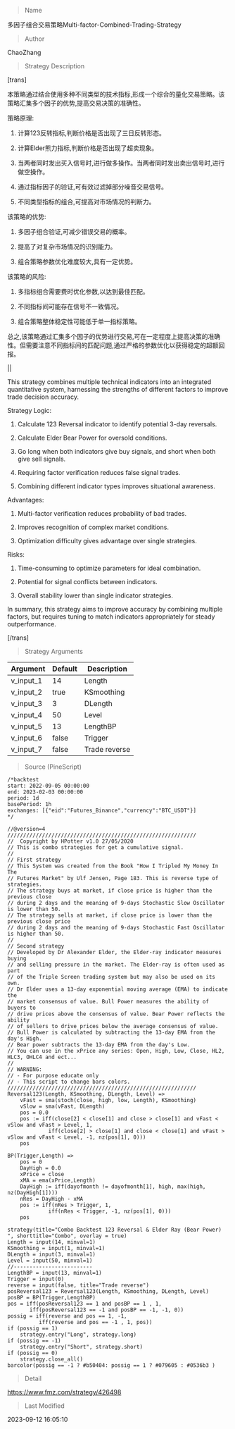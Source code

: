 
> Name

多因子组合交易策略Multi-factor-Combined-Trading-Strategy

> Author

ChaoZhang

> Strategy Description

[trans]

本策略通过结合使用多种不同类型的技术指标,形成一个综合的量化交易策略。该策略汇集多个因子的优势,提高交易决策的准确性。

策略原理:

1. 计算123反转指标,判断价格是否出现了三日反转形态。

2. 计算Elder熊力指标,判断价格是否出现了超卖现象。

3. 当两者同时发出买入信号时,进行做多操作。当两者同时发出卖出信号时,进行做空操作。

4. 通过指标因子的验证,可有效过滤掉部分噪音交易信号。

5. 不同类型指标的组合,可提高对市场情况的判断力。

该策略的优势:

1. 多因子组合验证,可减少错误交易的概率。

2. 提高了对复杂市场情况的识别能力。

3. 组合策略参数优化难度较大,具有一定优势。

该策略的风险:

1. 多指标组合需要费时优化参数,以达到最佳匹配。

2. 不同指标间可能存在信号不一致情况。

3. 组合策略整体稳定性可能低于单一指标策略。

总之,该策略通过汇集多个因子的优势进行交易,可在一定程度上提高决策的准确性。但需要注意不同指标间的匹配问题,通过严格的参数优化以获得稳定的超额回报。

||

This strategy combines multiple technical indicators into an integrated quantitative system, harnessing the strengths of different factors to improve trade decision accuracy.

Strategy Logic: 

1. Calculate 123 Reversal indicator to identify potential 3-day reversals.

2. Calculate Elder Bear Power for oversold conditions.

3. Go long when both indicators give buy signals, and short when both give sell signals.

4. Requiring factor verification reduces false signal trades.

5. Combining different indicator types improves situational awareness.

Advantages:

1. Multi-factor verification reduces probability of bad trades.

2. Improves recognition of complex market conditions.

3. Optimization difficulty gives advantage over single strategies.

Risks:

1. Time-consuming to optimize parameters for ideal combination.

2. Potential for signal conflicts between indicators.

3. Overall stability lower than single indicator strategies.

In summary, this strategy aims to improve accuracy by combining multiple factors, but requires tuning to match indicators appropriately for steady outperformance.

[/trans]

> Strategy Arguments



|Argument|Default|Description|
|----|----|----|
|v_input_1|14|Length|
|v_input_2|true|KSmoothing|
|v_input_3|3|DLength|
|v_input_4|50|Level|
|v_input_5|13|LengthBP|
|v_input_6|false|Trigger|
|v_input_7|false|Trade reverse|


> Source (PineScript)

``` pinescript
/*backtest
start: 2022-09-05 00:00:00
end: 2023-02-03 00:00:00
period: 1d
basePeriod: 1h
exchanges: [{"eid":"Futures_Binance","currency":"BTC_USDT"}]
*/

//@version=4
////////////////////////////////////////////////////////////
//  Copyright by HPotter v1.0 27/05/2020
// This is combo strategies for get a cumulative signal. 
//
// First strategy
// This System was created from the Book "How I Tripled My Money In The 
// Futures Market" by Ulf Jensen, Page 183. This is reverse type of strategies.
// The strategy buys at market, if close price is higher than the previous close 
// during 2 days and the meaning of 9-days Stochastic Slow Oscillator is lower than 50. 
// The strategy sells at market, if close price is lower than the previous close price 
// during 2 days and the meaning of 9-days Stochastic Fast Oscillator is higher than 50.
//
// Second strategy
// Developed by Dr Alexander Elder, the Elder-ray indicator measures buying 
// and selling pressure in the market. The Elder-ray is often used as part 
// of the Triple Screen trading system but may also be used on its own.
// Dr Elder uses a 13-day exponential moving average (EMA) to indicate the 
// market consensus of value. Bull Power measures the ability of buyers to 
// drive prices above the consensus of value. Bear Power reflects the ability 
// of sellers to drive prices below the average consensus of value.
// Bull Power is calculated by subtracting the 13-day EMA from the day's High. 
// Bear power subtracts the 13-day EMA from the day's Low.
// You can use in the xPrice any series: Open, High, Low, Close, HL2, HLC3, OHLC4 and ect...
//
// WARNING:
// - For purpose educate only
// - This script to change bars colors.
////////////////////////////////////////////////////////////
Reversal123(Length, KSmoothing, DLength, Level) =>
    vFast = sma(stoch(close, high, low, Length), KSmoothing) 
    vSlow = sma(vFast, DLength)
    pos = 0.0
    pos := iff(close[2] < close[1] and close > close[1] and vFast < vSlow and vFast > Level, 1,
	         iff(close[2] > close[1] and close < close[1] and vFast > vSlow and vFast < Level, -1, nz(pos[1], 0))) 
	pos

BP(Trigger,Length) =>
    pos = 0
    DayHigh = 0.0
    xPrice = close
    xMA = ema(xPrice,Length)
    DayHigh := iff(dayofmonth != dayofmonth[1], high, max(high, nz(DayHigh[1])))
    nRes = DayHigh - xMA
    pos := iff(nRes > Trigger, 1,
    	     iff(nRes < Trigger, -1, nz(pos[1], 0))) 
    pos

strategy(title="Combo Backtest 123 Reversal & Elder Ray (Bear Power) ", shorttitle="Combo", overlay = true)
Length = input(14, minval=1)
KSmoothing = input(1, minval=1)
DLength = input(3, minval=1)
Level = input(50, minval=1)
//-------------------------
LengthBP = input(13, minval=1)
Trigger = input(0)
reverse = input(false, title="Trade reverse")
posReversal123 = Reversal123(Length, KSmoothing, DLength, Level)
posBP = BP(Trigger,LengthBP)
pos = iff(posReversal123 == 1 and posBP == 1 , 1,
	   iff(posReversal123 == -1 and posBP == -1, -1, 0)) 
possig = iff(reverse and pos == 1, -1,
          iff(reverse and pos == -1 , 1, pos))	   
if (possig == 1) 
    strategy.entry("Long", strategy.long)
if (possig == -1)
    strategy.entry("Short", strategy.short)	 
if (possig == 0) 
    strategy.close_all()
barcolor(possig == -1 ? #b50404: possig == 1 ? #079605 : #0536b3 )
```

> Detail

https://www.fmz.com/strategy/426498

> Last Modified

2023-09-12 16:05:10
